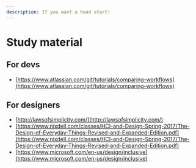 ```yaml
---
description: If you want a head start!
---
```


# Study material

## For devs

* [https://www.atlassian.com/git/tutorials/comparing-workflows](https://www.atlassian.com/git/tutorials/comparing-workflows)

## For designers

* [http://lawsofsimplicity.com/](http://lawsofsimplicity.com/)
* [https://www.nixdell.com/classes/HCI-and-Design-Spring-2017/The-Design-of-Everyday-Things-Revised-and-Expanded-Edition.pdf](https://www.nixdell.com/classes/HCI-and-Design-Spring-2017/The-Design-of-Everyday-Things-Revised-and-Expanded-Edition.pdf)
* [https://www.microsoft.com/en-us/design/inclusive](https://www.microsoft.com/en-us/design/inclusive)



